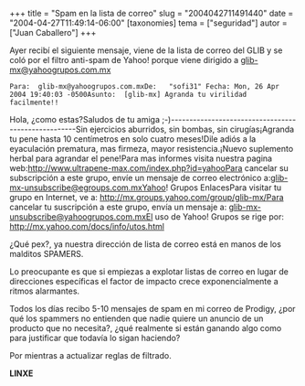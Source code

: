 +++
title = "Spam en la lista de correo"
slug = "2004042711491440"
date = "2004-04-27T11:49:14-06:00"
[taxonomies]
tema = ["seguridad"]
autor = ["Juan Caballero"]
+++

Ayer recibí el siguiente mensaje, viene de la lista de correo del GLIB y
se coló por el filtro anti-spam de Yahoo! porque viene dirigido a
glib-mx@yahoogrupos.com.mx



    Para:  glib-mx@yahoogrupos.com.mxDe:   "sofi31" Fecha: Mon, 26 Apr 2004 19:40:03 -0500Asunto:  [glib-mx] Agranda tu virilidad facilmente!!

<!-- more -->
Hola, ¿como estas?Saludos de tu amiga
;-)----------------------------------------------------Sin ejercicios
aburridos, sin bombas, sin cirugías¡Agranda tu pene hasta 10 centímetros
en solo cuatro meses!Dile adiós a la eyaculación prematura, mas firmeza,
mayor resistencia.¡Nuevo suplemento herbal para agrandar el pene!Para
mas informes visita nuestra pagina
web:http://www.ultrapene-max.com/index.php?id=yahooPara cancelar su
subscripción a este grupo, envíe un mensaje de correo electrónico
a:glib-mx-unsubscribe@egroups.com.mxYahoo! Grupos EnlacesPara visitar tu
grupo en Internet, ve a: http://mx.groups.yahoo.com/group/glib-mx/Para
cancelar tu suscripción a este grupo, envía un mensaje a:
glib-mx-unsubscribe@yahoogrupos.com.mxEl uso de Yahoo! Grupos se rige
por: http://mx.yahoo.com/docs/info/utos.html



¿Qué pex?, ya nuestra dirección de lista de correo está en manos de los
malditos SPAMERS.

Lo preocupante es que si empiezas a explotar listas de correo en lugar
de direcciones específicas el factor de impacto crece exponencialmente a
ritmos alarmantes.

Todos los días recibo 5-10 mensajes de spam en mi correo de Prodigy,
¿por qué los spammers no entienden que nadie quiere un anuncio de un
producto que no necesita?, ¿qué realmente si están ganando algo como
para justificar que todavía lo sigan haciendo?

Por mientras a actualizar reglas de filtrado.



**LINXE**
